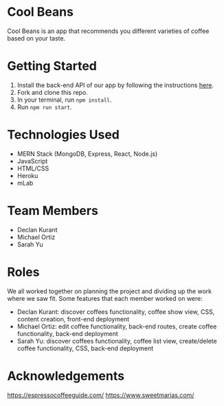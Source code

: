 # Cool Beans

Cool Beans is an app that recommends you different varieties of coffee based on your taste.  


# Getting Started
1. Install the back-end API of our app by following the instructions [here](https://github.com/Declan-Kurant/coolbeans-back).
2. Fork and clone this repo.
3. In your terminal, run ```npm install```.
4. Run ```npm run start```.


# Technologies Used
- MERN Stack (MongoDB, Express, React, Node.js)
- JavaScript
- HTML/CSS
- Heroku
- mLab


# Team Members
- Declan Kurant
- Michael Ortiz
- Sarah Yu


# Roles
We all worked together on planning the project and dividing up the work where we saw fit.
Some features that each member worked on were:
- Declan Kurant: discover coffees functionality, coffee show view, CSS, content creation, front-end deployment
- Michael Ortiz: edit coffee functionality, back-end routes, create coffee functionality, back-end deployment
- Sarah Yu: discover coffees functionality, coffee list view, create/delete coffee functionality, CSS, back-end deployment


# Acknowledgements
https://espressocoffeeguide.com/
https://www.sweetmarias.com/
